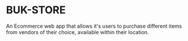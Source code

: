 # BUK-STORE
An Ecommerce web app that allows it's users to purchase different items from vendors of their choice, available within their location.
